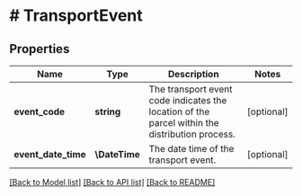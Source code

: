 # # TransportEvent

## Properties

Name | Type | Description | Notes
------------ | ------------- | ------------- | -------------
**event_code** | **string** | The transport event code indicates the location of the parcel within the distribution process. | [optional]
**event_date_time** | **\DateTime** | The date time of the transport event. | [optional]

[[Back to Model list]](../../README.md#models) [[Back to API list]](../../README.md#endpoints) [[Back to README]](../../README.md)
